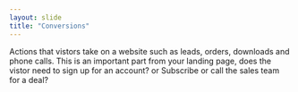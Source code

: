 ```yaml
---
layout: slide
title: "Conversions"
---
```

Actions that vistors take on a website such as leads, orders, downloads and phone calls. This is an important part from your landing page, does the vistor need to sign up for an account? or Subscribe or call the sales team for a deal?
